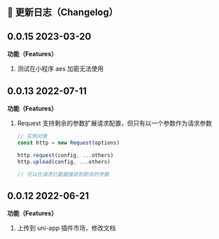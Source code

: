 ## 📌 更新日志（Changelog）

## 0.0.15 2023-03-20

**功能（Features）**

1. 测试在小程序 aes 加密无法使用

## 0.0.13 2022-07-11

**功能（Features）**

1. Request 支持剩余的参数扩展请求配置，但只有以一个参数作为请求参数

   ```javascript
   // 实例对象
   const http = new Request(options)

   http.request(config, ...others)
   http.upload(config, ...others)

   // 可以在请求拦截器接收到剩余的参数
   ```

## 0.0.12 2022-06-21

**功能（Features）**

1. 上传到 uni-app 插件市场，修改文档
